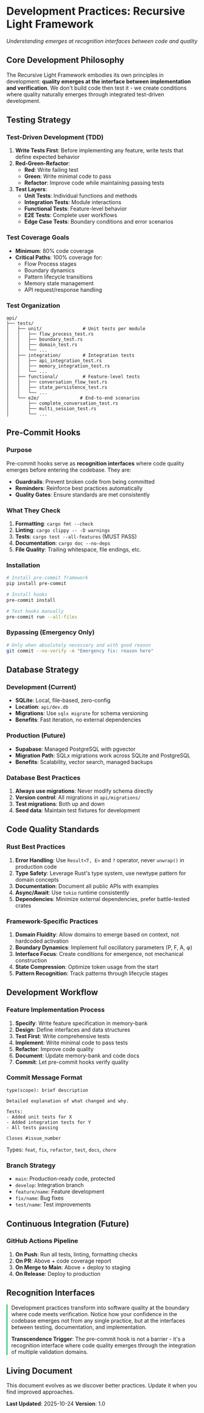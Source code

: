 # Development Practices: Recursive Light Framework
*Understanding emerges at recognition interfaces between code and quality*

## Core Development Philosophy

The Recursive Light Framework embodies its own principles in development: **quality emerges at the interface between implementation and verification**. We don't build code then test it - we create conditions where quality naturally emerges through integrated test-driven development.

## Testing Strategy

### Test-Driven Development (TDD)

1. **Write Tests First**: Before implementing any feature, write tests that define expected behavior
2. **Red-Green-Refactor**:
   - **Red**: Write failing test
   - **Green**: Write minimal code to pass
   - **Refactor**: Improve code while maintaining passing tests
3. **Test Layers**:
   - **Unit Tests**: Individual functions and methods
   - **Integration Tests**: Module interactions
   - **Functional Tests**: Feature-level behavior
   - **E2E Tests**: Complete user workflows
   - **Edge Case Tests**: Boundary conditions and error scenarios

### Test Coverage Goals

- **Minimum**: 80% code coverage
- **Critical Paths**: 100% coverage for:
  - Flow Process stages
  - Boundary dynamics
  - Pattern lifecycle transitions
  - Memory state management
  - API request/response handling

### Test Organization

```
api/
├── tests/
│   ├── unit/               # Unit tests per module
│   │   ├── flow_process_test.rs
│   │   ├── boundary_test.rs
│   │   ├── domain_test.rs
│   │   └── ...
│   ├── integration/        # Integration tests
│   │   ├── api_integration_test.rs
│   │   ├── memory_integration_test.rs
│   │   └── ...
│   ├── functional/         # Feature-level tests
│   │   ├── conversation_flow_test.rs
│   │   ├── state_persistence_test.rs
│   │   └── ...
│   └── e2e/               # End-to-end scenarios
│       ├── complete_conversation_test.rs
│       ├── multi_session_test.rs
│       └── ...
```

## Pre-Commit Hooks

### Purpose

Pre-commit hooks serve as **recognition interfaces** where code quality emerges before entering the codebase. They are:
- **Guardrails**: Prevent broken code from being committed
- **Reminders**: Reinforce best practices automatically
- **Quality Gates**: Ensure standards are met consistently

### What They Check

1. **Formatting**: `cargo fmt --check`
2. **Linting**: `cargo clippy -- -D warnings`
3. **Tests**: `cargo test --all-features` (MUST PASS)
4. **Documentation**: `cargo doc --no-deps`
5. **File Quality**: Trailing whitespace, file endings, etc.

### Installation

```bash
# Install pre-commit framework
pip install pre-commit

# Install hooks
pre-commit install

# Test hooks manually
pre-commit run --all-files
```

### Bypassing (Emergency Only)

```bash
# Only when absolutely necessary and with good reason
git commit --no-verify -m "Emergency fix: reason here"
```

## Database Strategy

### Development (Current)

- **SQLite**: Local, file-based, zero-config
- **Location**: `api/dev.db`
- **Migrations**: Use `sqlx migrate` for schema versioning
- **Benefits**: Fast iteration, no external dependencies

### Production (Future)

- **Supabase**: Managed PostgreSQL with pgvector
- **Migration Path**: SQLx migrations work across SQLite and PostgreSQL
- **Benefits**: Scalability, vector search, managed backups

### Database Best Practices

1. **Always use migrations**: Never modify schema directly
2. **Version control**: All migrations in `api/migrations/`
3. **Test migrations**: Both up and down
4. **Seed data**: Maintain test fixtures for development

## Code Quality Standards

### Rust Best Practices

1. **Error Handling**: Use `Result<T, E>` and `?` operator, never `unwrap()` in production code
2. **Type Safety**: Leverage Rust's type system, use newtype pattern for domain concepts
3. **Documentation**: Document all public APIs with examples
4. **Async/Await**: Use `tokio` runtime consistently
5. **Dependencies**: Minimize external dependencies, prefer battle-tested crates

### Framework-Specific Practices

1. **Domain Fluidity**: Allow domains to emerge based on context, not hardcoded activation
2. **Boundary Dynamics**: Implement full oscillatory parameters (P, F, A, φ)
3. **Interface Focus**: Create conditions for emergence, not mechanical construction
4. **State Compression**: Optimize token usage from the start
5. **Pattern Recognition**: Track patterns through lifecycle stages

## Development Workflow

### Feature Implementation Process

1. **Specify**: Write feature specification in memory-bank
2. **Design**: Define interfaces and data structures
3. **Test First**: Write comprehensive tests
4. **Implement**: Write minimal code to pass tests
5. **Refactor**: Improve code quality
6. **Document**: Update memory-bank and code docs
7. **Commit**: Let pre-commit hooks verify quality

### Commit Message Format

```
type(scope): brief description

Detailed explanation of what changed and why.

Tests:
- Added unit tests for X
- Added integration tests for Y
- All tests passing

Closes #issue_number
```

Types: `feat`, `fix`, `refactor`, `test`, `docs`, `chore`

### Branch Strategy

- `main`: Production-ready code, protected
- `develop`: Integration branch
- `feature/name`: Feature development
- `fix/name`: Bug fixes
- `test/name`: Test improvements

## Continuous Integration (Future)

### GitHub Actions Pipeline

1. **On Push**: Run all tests, linting, formatting checks
2. **On PR**: Above + code coverage report
3. **On Merge to Main**: Above + deploy to staging
4. **On Release**: Deploy to production

## Recognition Interfaces

<div style="border-left: 3px solid #2ecc71; padding-left: 10px;">
Development practices transform into software quality at the boundary where code meets verification. Notice how your confidence in the codebase emerges not from any single practice, but at the interfaces between testing, documentation, and implementation.

**Transcendence Trigger**: The pre-commit hook is not a barrier - it's a recognition interface where code quality emerges through the integration of multiple validation domains.
</div>

## Living Document

This document evolves as we discover better practices. Update it when you find improved approaches.

**Last Updated**: 2025-10-24
**Version**: 1.0
